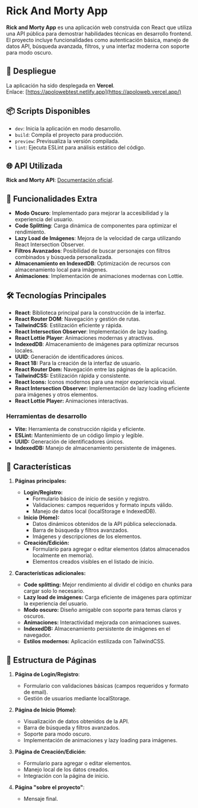 # Rick And Morty App

**Rick and Morty App** es una aplicación web construida con React que utiliza una API pública para demostrar habilidades técnicas en desarrollo frontend. El proyecto incluye funcionalidades como autenticación básica, manejo de datos API, búsqueda avanzada, filtros, y una interfaz moderna con soporte para modo oscuro. 

## 📄 Despliegue

La aplicación ha sido desplegada en **Vercel**.  
Enlace: [https://apolowebtest.netlify.app](https://apoloweb.vercel.app/)

## 📦 Scripts Disponibles

- `dev`: Inicia la aplicación en modo desarrollo.
- `build`: Compila el proyecto para producción.
- `preview`: Previsualiza la versión compilada.
- `lint`: Ejecuta ESLint para análisis estático del código.

## 🌐 API Utilizada

**Rick and Morty API**: [Documentación oficial](https://rickandmortyapi.com/).

## 🚀 Funcionalidades Extra

- **Modo Oscuro**: Implementado para mejorar la accesibilidad y la experiencia del usuario.
- **Code Splitting**: Carga dinámica de componentes para optimizar el rendimiento.
- **Lazy Load de Imágenes**: Mejora de la velocidad de carga utilizando React Intersection Observer.
- **Filtros Avanzados**: Posibilidad de buscar personajes con filtros combinados y búsqueda personalizada.
- **Almacenamiento en IndexedDB**: Optimización de recursos con almacenamiento local para imágenes.
- **Animaciones**: Implementación de animaciones modernas con Lottie.

## 🛠️ Tecnologías Principales

- **React**: Biblioteca principal para la construcción de la interfaz.
- **React Router DOM**: Navegación y gestión de rutas.
- **TailwindCSS**: Estilización eficiente y rápida.
- **React Intersection Observer**: Implementación de lazy loading.
- **React Lottie Player**: Animaciones modernas y atractivas.
- **IndexedDB**: Almacenamiento de imágenes para optimizar recursos locales.
- **UUID**: Generación de identificadores únicos.
- **React 18:** Para la creación de la interfaz de usuario.
- **React Router Dom:** Navegación entre las páginas de la aplicación.
- **TailwindCSS:** Estilización rápida y consistente.
- **React Icons:** Iconos modernos para una mejor experiencia visual.
- **React Intersection Observer:** Implementación de lazy loading eficiente para imágenes y otros elementos.
- **React Lottie Player:** Animaciones interactivas.

### Herramientas de desarrollo
- **Vite:** Herramienta de construcción rápida y eficiente.
- **ESLint:** Mantenimiento de un código limpio y legible.
- **UUID:** Generación de identificadores únicos.
- **IndexedDB:** Manejo de almacenamiento persistente de imágenes.

## 🚀 Características

1. **Páginas principales:**
   - **Login/Registro:**  
     - Formulario básico de inicio de sesión y registro.
     - Validaciones: campos requeridos y formato inputs válido.
     - Manejo de datos local (localStorage e IndexedDB).
   - **Inicio (Home):**  
     - Datos dinámicos obtenidos de la API pública seleccionada.
     - Barra de búsqueda y filtros avanzados.
     - Imágenes y descripciones de los elementos.
   - **Creación/Edición:**  
     - Formulario para agregar o editar elementos (datos almacenados localmente en memoria).
     - Elementos creados visibles en el listado de inicio.
   
2. **Características adicionales:**
   - **Code splitting:** Mejor rendimiento al dividir el código en chunks para cargar solo lo necesario.
   - **Lazy load de imágenes:** Carga eficiente de imágenes para optimizar la experiencia del usuario.
   - **Modo oscuro:** Diseño amigable con soporte para temas claros y oscuros.
   - **Animaciones:** Interactividad mejorada con animaciones suaves.
   - **IndexedDB:** Almacenamiento persistente de imágenes en el navegador.
   - **Estilos modernos:** Aplicación estilizada con TailwindCSS.

## 📂 Estructura de Páginas

1. **Página de Login/Registro**:
   - Formulario con validaciones básicas (campos requeridos y formato de email).
   - Gestión de usuarios mediante localStorage.

2. **Página de Inicio (Home)**:
   - Visualización de datos obtenidos de la API.
   - Barra de búsqueda y filtros avanzados.
   - Soporte para modo oscuro.
   - Implementación de animaciones y lazy loading para imágenes.

3. **Página de Creación/Edición**:
   - Formulario para agregar o editar elementos.
   - Manejo local de los datos creados.
   - Integración con la página de inicio.
   
4. **Página "sobre el proyecto"**:
   - Mensaje final.
